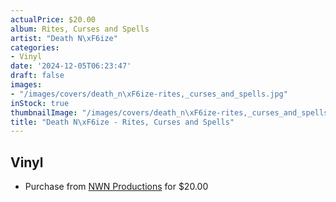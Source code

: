 ```yaml
---
actualPrice: $20.00
album: Rites, Curses and Spells
artist: "Death N\xF6ize"
categories:
- Vinyl
date: '2024-12-05T06:23:47'
draft: false
images:
- "/images/covers/death_n\xF6ize-rites,_curses_and_spells.jpg"
inStock: true
thumbnailImage: "/images/covers/death_n\xF6ize-rites,_curses_and_spells-thumb.jpg"
title: "Death N\xF6ize - Rites, Curses and Spells"
---
```


## Vinyl
* Purchase from [NWN Productions](http://shop.nwnprod.com/index.php?route=product/product&path=75&product_id=10326&sort=pd.name&order=ASC) for $20.00
